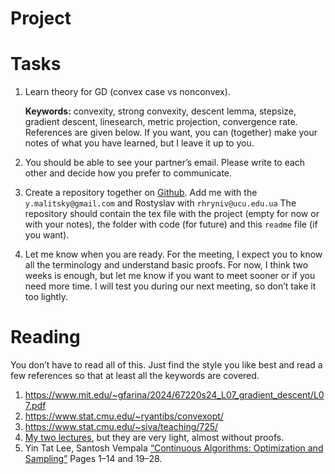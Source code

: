 # Project


# Tasks

1.  Learn theory for GD (convex case vs nonconvex).

    **Keywords:** convexity, strong convexity, descent lemma, stepsize,
    gradient descent, linesearch, metric projection, convergence rate.
    References are given below. If you want, you can (together) make
    your notes of what you have learned, but I leave it up to you.

2.  You should be able to see your partner’s email. Please write to each
    other and decide how you prefer to communicate.

3.  Create a repository together on [Github](https://github.com). Add me
    with the `y.malitsky@gmail.com` and Rostyslav with
    `rhryniv@ucu.edu.ua` The repository should contain the tex file with
    the project (empty for now or with your notes), the folder with code
    (for future) and this `readme` file (if you want).

4.  Let me know when you are ready. For the meeting, I expect you to know all
    the terminology and understand basic proofs. For now, I think two weeks is
    enough, but let me know if you want to meet sooner or if you need more
    time. I will test you during our next meeting, so don’t take it too lightly.

# Reading

You don’t have to read all of this. Just find the style you like best
and read a few references so that at least all the keywords are covered.

1.  <https://www.mit.edu/~gfarina/2024/67220s24_L07_gradient_descent/L07.pdf>
2.  <https://www.stat.cmu.edu/~ryantibs/convexopt/>
3.  <https://www.stat.cmu.edu/~siva/teaching/725/>
4.  [My two
    lectures](https://www.dropbox.com/scl/fi/73h3g7o6auisotnzvz9cp/lect_1-2.pdf?rlkey=vpufgiys4wuyhrmie33xiks40&st=p9emn9g7&dl=0),
    but they are very light, almost without proofs.
5.  Yin Tat Lee, Santosh Vempala [“Continuous Algorithms: Optimization
    and
    Sampling”](https://github.com/YinTat/optimizationbook/blob/main/main.pdfw)
    Pages 1–14 and 19–28.
